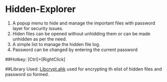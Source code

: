 # Hidden-Explorer

  1. A popup menu to hide and manage the important files with password layer for security issues. 
  2. Hiden files can be opened without unhidding them or can be made unhidden as per the need.
  3. A simple list to manage the hidden file log.
  4. Password can be changed by entering the current password

##Hotkey: [Ctrl]+[RightClick]

##Library Used: [Libcrypt.ahk](https://github.com/ahkscript/libcrypt.ahk)
used for encrypting th elist of hidden files and password so formed.

